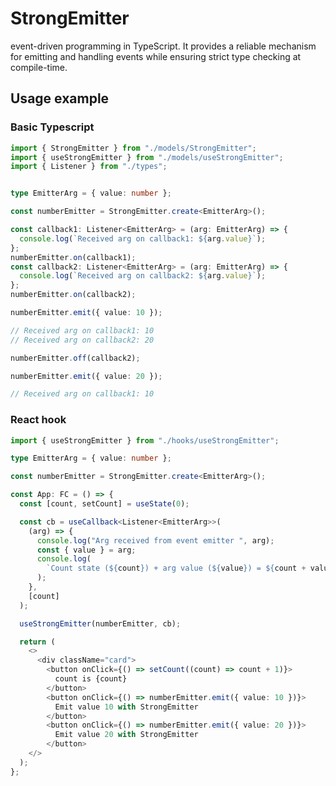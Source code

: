 # StrongEmitter

event-driven programming in TypeScript. It provides a reliable mechanism for emitting and handling events while ensuring strict type checking at compile-time.

## Usage example

### Basic Typescript

``` typescript
import { StrongEmitter } from "./models/StrongEmitter";
import { useStrongEmitter } from "./models/useStrongEmitter";
import { Listener } from "./types";
``` 

``` typescript

type EmitterArg = { value: number };

const numberEmitter = StrongEmitter.create<EmitterArg>();

const callback1: Listener<EmitterArg> = (arg: EmitterArg) => {
  console.log(`Received arg on callback1: ${arg.value}`);
};
numberEmitter.on(callback1);
const callback2: Listener<EmitterArg> = (arg: EmitterArg) => {
  console.log(`Received arg on callback2: ${arg.value}`);
};
numberEmitter.on(callback2);

numberEmitter.emit({ value: 10 });

// Received arg on callback1: 10
// Received arg on callback2: 20

numberEmitter.off(callback2);

numberEmitter.emit({ value: 20 });

// Received arg on callback1: 10

```

### React hook

``` typescript
import { useStrongEmitter } from "./hooks/useStrongEmitter";

``` 

``` typescript
type EmitterArg = { value: number };

const numberEmitter = StrongEmitter.create<EmitterArg>();

const App: FC = () => {
  const [count, setCount] = useState(0);

  const cb = useCallback<Listener<EmitterArg>>(
    (arg) => {
      console.log("Arg received from event emitter ", arg);
      const { value } = arg;
      console.log(
        `Count state (${count}) + arg value (${value}) = ${count + value}`
      );
    },
    [count]
  );

  useStrongEmitter(numberEmitter, cb);

  return (
    <>
      <div className="card">
        <button onClick={() => setCount((count) => count + 1)}>
          count is {count}
        </button>
        <button onClick={() => numberEmitter.emit({ value: 10 })}>
          Emit value 10 with StrongEmitter
        </button>
        <button onClick={() => numberEmitter.emit({ value: 20 })}>
          Emit value 20 with StrongEmitter
        </button>
    </>
  );
};

```

